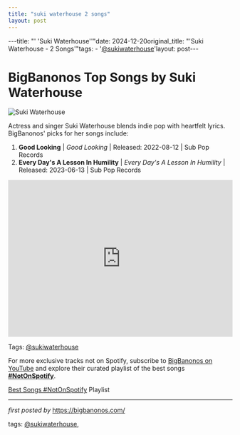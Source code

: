 ```yaml
---
title: "suki waterhouse 2 songs"
layout: post
---
```

---title: "' 'Suki Waterhouse''"date: 2024-12-20original_title: "'Suki Waterhouse - 2 Songs'"tags:  - '[@sukiwaterhouse](/tags/sukiwaterhouse/)'layout: post---<h1>BigBanonos Top Songs by Suki Waterhouse</h1><img src="https://i.ytimg.com/vi/bkTqDN26efA/hq720.jpg?sqp=-oaymwEhCK4FEIIDSFryq4qpAxMIARUAAAAAGAElAADIQj0AgKJD&rs=AOn4CLB0uAoAIik7OR5u5AypY3lAqkAZFg" alt="Suki Waterhouse"> <p>Actress and singer Suki Waterhouse blends indie pop with heartfelt lyrics. BigBanonos' picks for her songs include:</p> <ol> <li><strong>Good Looking</strong> | <em>Good Looking</em> | Released: 2022-08-12 | Sub Pop Records</li> <li><strong>Every Day's A Lesson In Humility</strong> | <em>Every Day's A Lesson In Humility</em> | Released: 2023-06-13 | Sub Pop Records</li></ol> <div> <iframe src="https://open.spotify.com/embed/playlist/6vItDk97CULhU8nAvq4HTt?utm_source=generator" width="100%" height="352" frameborder="0" allow="autoplay; clipboard-write; encrypted-media; fullscreen; picture-in-picture" loading="lazy"></iframe></div><p>Tags: [@sukiwaterhouse](/tags/sukiwaterhouse/)</p><!--Subscribe and Playlist Links--><div>    <p>For more exclusive tracks not on Spotify, subscribe to <a href="https://www.youtube.com/[@BigBanonos](/tags/BigBanonos/)" target="_blank">BigBanonos on YouTube</a> and explore their curated playlist of the best songs <strong>[#NotOnSpotify](/tags/NotOnSpotify/)</strong>.</p>    <p><a href="https://www.youtube.com/playlist?list=PLtuNtuTatqI0kFahUCbtbfenC_ET5O_tr" target="_blank">Best Songs [#NotOnSpotify](/tags/NotOnSpotify/) Playlist<br /></a></p></div><hr /><p><em>first posted by</em> <a href="https://bigbanonos.com/" rel="noopener" target="_new">https://bigbanonos.com/</a></p><p>tags: [@sukiwaterhouse](/tags/sukiwaterhouse/),</p>